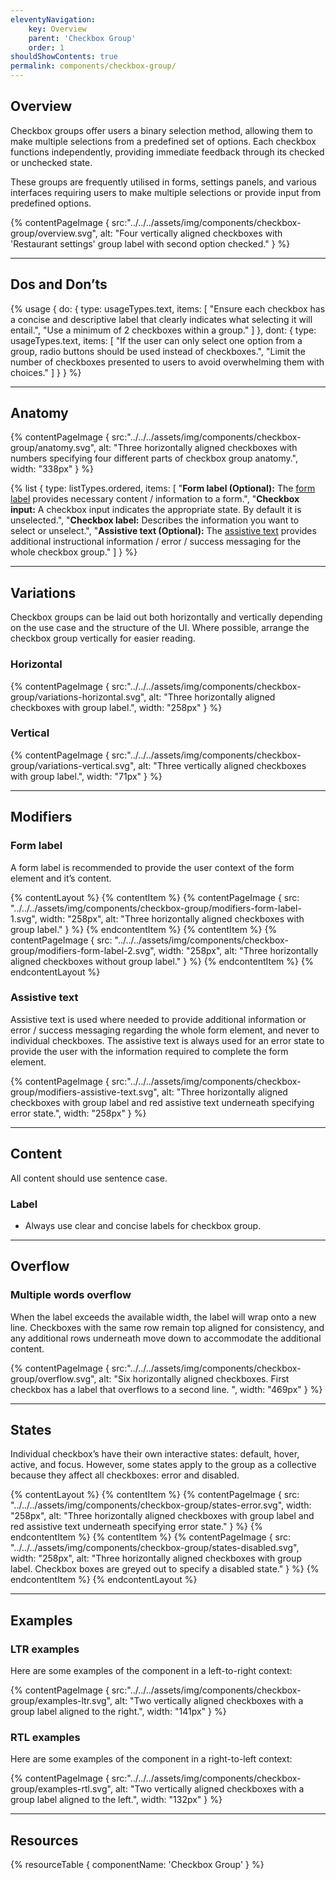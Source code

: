 ```yaml
---
eleventyNavigation:
    key: Overview
    parent: 'Checkbox Group'
    order: 1
shouldShowContents: true
permalink: components/checkbox-group/
---
```


## Overview

Checkbox groups offer users a binary selection method, allowing them to make multiple selections from a predefined set of options. Each checkbox functions independently, providing immediate feedback through its checked or unchecked state.

These groups are frequently utilised in forms, settings panels, and various interfaces requiring users to make multiple selections or provide input from predefined options.

{% contentPageImage {
    src:"../../../assets/img/components/checkbox-group/overview.svg",
    alt: "Four vertically aligned checkboxes with 'Restaurant settings' group label with second option checked."
} %}

---

## Dos and Don’ts

{% usage {
    do: {
        type: usageTypes.text,
        items: [
            "Ensure each checkbox has a concise and descriptive label that clearly indicates what selecting it will entail.",
            "Use a minimum of 2 checkboxes within a group."
        ]
    },
    dont: {
        type: usageTypes.text,
        items: [
            "If the user can only select one option from a group, radio buttons should be used instead of checkboxes.",
            "Limit the number of checkboxes presented to users to avoid overwhelming them with choices."
        ]
    }
} %}

---

## Anatomy

{% contentPageImage {
    src:"../../../assets/img/components/checkbox-group/anatomy.svg",
    alt: "Three horizontally aligned checkboxes with numbers specifying four different parts of checkbox group anatomy.",
    width: "338px"
} %}

{% list {
    type: listTypes.ordered,
    items: [
        "**Form label (Optional):** The [form label](/components/form-label/) provides necessary content / information to a form.",
        "**Checkbox input:** A checkbox input indicates the appropriate state. By default it is unselected.",
        "**Checkbox label:** Describes the information you want to select or unselect.",
        "**Assistive text (Optional):** The [assistive text](/components/assistive-text/) provides additional instructional information / error / success messaging for the whole checkbox group."
    ]
} %}

---

## Variations

Checkbox groups can be laid out both horizontally and vertically depending on the use case and the structure of the UI. Where possible, arrange the checkbox group vertically for easier reading.

### Horizontal

{% contentPageImage {
    src:"../../../assets/img/components/checkbox-group/variations-horizontal.svg",
    alt: "Three horizontally aligned checkboxes with group label.",
    width: "258px"
} %}

### Vertical

{% contentPageImage {
    src:"../../../assets/img/components/checkbox-group/variations-vertical.svg",
    alt: "Three vertically aligned checkboxes with group label.",
    width: "71px"
} %}

---

## Modifiers

### Form label

A form label is recommended to provide the user context of the form element and it’s content.

{% contentLayout %}
  {% contentItem %}
    {% contentPageImage {
      src: "../../../assets/img/components/checkbox-group/modifiers-form-label-1.svg",
      width: "258px",
      alt: "Three horizontally aligned checkboxes with group label."
    } %}
  {% endcontentItem %}
  {% contentItem %}
    {% contentPageImage {
      src: "../../../assets/img/components/checkbox-group/modifiers-form-label-2.svg",
      width: "258px",
      alt: "Three horizontally aligned checkboxes without group label."
    } %}
  {% endcontentItem %}
{% endcontentLayout %}

### Assistive text

Assistive text is used where needed to provide additional information or error / success messaging regarding the whole form element, and never to individual checkboxes. The assistive text is always used for an error state to provide the user with the information required to complete the form element.

{% contentPageImage {
    src:"../../../assets/img/components/checkbox-group/modifiers-assistive-text.svg",
    alt: "Three horizontally aligned checkboxes with group label and red assistive text underneath specifying error state.",
    width: "258px"
} %}

---

## Content

All content should use sentence case.

### Label

- Always use clear and concise labels for checkbox group.

---

## Overflow

### Multiple words overflow

When the label exceeds the available width, the label will wrap onto a new line. Checkboxes with the same row remain top aligned for consistency, and any additional rows underneath move down to accommodate the additional content.

{% contentPageImage {
    src:"../../../assets/img/components/checkbox-group/overflow.svg",
    alt: "Six horizontally aligned checkboxes. First checkbox has a label that overflows to a second line. ",
    width: "469px"
} %}

---

## States

Individual checkbox’s have their own interactive states: default, hover, active, and focus. However, some states apply to the group as a collective because they affect all checkboxes: error and disabled.

{% contentLayout %}
  {% contentItem %}
    {% contentPageImage {
      src: "../../../assets/img/components/checkbox-group/states-error.svg",
      width: "258px",
      alt: "Three horizontally aligned checkboxes with group label and red assistive text underneath specifying error state."
    } %}
  {% endcontentItem %}
  {% contentItem %}
    {% contentPageImage {
      src: "../../../assets/img/components/checkbox-group/states-disabled.svg",
      width: "258px",
      alt: "Three horizontally aligned checkboxes with group label. Checkbox boxes are greyed out to specify a disabled state."
    } %}
  {% endcontentItem %}
{% endcontentLayout %}

---

## Examples

### LTR examples

Here are some examples of the component in a left-to-right context:

{% contentPageImage {
    src:"../../../assets/img/components/checkbox-group/examples-ltr.svg",
    alt: "Two vertically aligned checkboxes with a group label aligned to the right.",
    width: "141px"
} %}

### RTL examples

Here are some examples of the component in a right-to-left context:

{% contentPageImage {
    src:"../../../assets/img/components/checkbox-group/examples-rtl.svg",
    alt: "Two vertically aligned checkboxes with a group label aligned to the left.",
    width: "132px"
} %}

---

## Resources

{% resourceTable {
    componentName: 'Checkbox Group'
} %}
